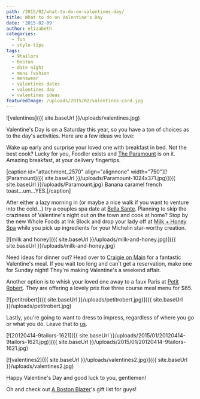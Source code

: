 ```yaml
---
path: /2015/02/what-to-do-on-valentines-day/
title: What to do on Valentine's Day
date: '2015-02-09'
author: elizabeth
categories:
  - fun
  - style-tips
tags:
  - 9tailors
  - boston
  - date night
  - mens fashion
  - menswear
  - valentines dates
  - valentines day
  - valentines ideas
featuredImage: /uploads/2015/02/valentines-card.jpg
---
```

![valentines]({{ site.baseUrl }}/uploads/valentines.jpg)

Valentine's Day is on a Saturday this year, so you have a ton of choices as to the day's activities. Here are a few ideas we love:

Wake up early and surprise your loved one with breakfast in bed. Not the best cook? Lucky for you, Foodler exists and [The Paramount](http://www.foodler.com/the-paramount/menu/14606/bb) is on it. Amazing breakfast, at your delivery fingertips.

\[caption id="attachment\_2570" align="alignnone" width="750"\][![Paramount]({{ site.baseUrl }}/uploads/Paramount-1024x371.jpg)]({{ site.baseUrl }}/uploads/Paramount.jpg) Banana caramel french toast...um...YES.\[/caption\]

After either a lazy morning in (or maybe a nice walk if you want to venture into the cold...) try a couples spa date at [Bella Sante](http://bellasante.com/valentines-gift-cards/). Planning to skip the craziness of Valentine's night out on the town and cook at home? Stop by the new Whole Foods at Ink Block and drop your lady off at [Milk + Honey Spa](http://milkandhoneyspa.com/valentines-day-specials-boston/#specials) while you pick up ingredients for your Michelin star-worthy creation.

[![milk and honey]({{ site.baseUrl }}/uploads/milk-and-honey.jpg)]({{ site.baseUrl }}/uploads/milk-and-honey.jpg)

Need ideas for dinner out? Head over to [Craigie on Main](http://www.craigieonmain.com/) for a fantastic Valentine's meal. If you wait too long and can't get a reservation, make one for Sunday night! They're making Valentine's a weekend affair.

Another option is to whisk your loved one away to a faux Paris at [Petit Robert](http://petitrobertbistro.com/happy-new-year-2015/). They are offering a lovely prix fixe three course meal menu for $65.

[![petitrobert]({{ site.baseUrl }}/uploads/petitrobert.jpg)]({{ site.baseUrl }}/uploads/petitrobert.jpg)

Lastly, you're going to want to dress to impress, regardless of where you go or what you do. Leave that to [us](www.9tailors.com).

[![20120414-9tailors-1621]({{ site.baseUrl }}/uploads/2015/01/20120414-9tailors-1621.jpg)]({{ site.baseUrl }}/uploads/2015/01/20120414-9tailors-1621.jpg)

[![valentines2]({{ site.baseUrl }}/uploads/valentines2.jpg)]({{ site.baseUrl }}/uploads/valentines2.jpg)

Happy Valentine's Day and good luck to you, gentlemen!

Oh and check out [A Boston Blazer](http://abostonblazer.com/blog/best-valentines-day-gifts-for-men)'s gift list for guys!